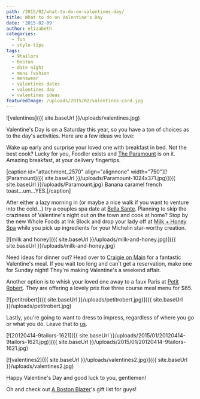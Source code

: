 ```yaml
---
path: /2015/02/what-to-do-on-valentines-day/
title: What to do on Valentine's Day
date: '2015-02-09'
author: elizabeth
categories:
  - fun
  - style-tips
tags:
  - 9tailors
  - boston
  - date night
  - mens fashion
  - menswear
  - valentines dates
  - valentines day
  - valentines ideas
featuredImage: /uploads/2015/02/valentines-card.jpg
---
```

![valentines]({{ site.baseUrl }}/uploads/valentines.jpg)

Valentine's Day is on a Saturday this year, so you have a ton of choices as to the day's activities. Here are a few ideas we love:

Wake up early and surprise your loved one with breakfast in bed. Not the best cook? Lucky for you, Foodler exists and [The Paramount](http://www.foodler.com/the-paramount/menu/14606/bb) is on it. Amazing breakfast, at your delivery fingertips.

\[caption id="attachment\_2570" align="alignnone" width="750"\][![Paramount]({{ site.baseUrl }}/uploads/Paramount-1024x371.jpg)]({{ site.baseUrl }}/uploads/Paramount.jpg) Banana caramel french toast...um...YES.\[/caption\]

After either a lazy morning in (or maybe a nice walk if you want to venture into the cold...) try a couples spa date at [Bella Sante](http://bellasante.com/valentines-gift-cards/). Planning to skip the craziness of Valentine's night out on the town and cook at home? Stop by the new Whole Foods at Ink Block and drop your lady off at [Milk + Honey Spa](http://milkandhoneyspa.com/valentines-day-specials-boston/#specials) while you pick up ingredients for your Michelin star-worthy creation.

[![milk and honey]({{ site.baseUrl }}/uploads/milk-and-honey.jpg)]({{ site.baseUrl }}/uploads/milk-and-honey.jpg)

Need ideas for dinner out? Head over to [Craigie on Main](http://www.craigieonmain.com/) for a fantastic Valentine's meal. If you wait too long and can't get a reservation, make one for Sunday night! They're making Valentine's a weekend affair.

Another option is to whisk your loved one away to a faux Paris at [Petit Robert](http://petitrobertbistro.com/happy-new-year-2015/). They are offering a lovely prix fixe three course meal menu for $65.

[![petitrobert]({{ site.baseUrl }}/uploads/petitrobert.jpg)]({{ site.baseUrl }}/uploads/petitrobert.jpg)

Lastly, you're going to want to dress to impress, regardless of where you go or what you do. Leave that to [us](www.9tailors.com).

[![20120414-9tailors-1621]({{ site.baseUrl }}/uploads/2015/01/20120414-9tailors-1621.jpg)]({{ site.baseUrl }}/uploads/2015/01/20120414-9tailors-1621.jpg)

[![valentines2]({{ site.baseUrl }}/uploads/valentines2.jpg)]({{ site.baseUrl }}/uploads/valentines2.jpg)

Happy Valentine's Day and good luck to you, gentlemen!

Oh and check out [A Boston Blazer](http://abostonblazer.com/blog/best-valentines-day-gifts-for-men)'s gift list for guys!